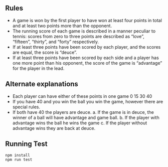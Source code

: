 ## Rules

+ A game is won by the first player to have won at least four points in total and at least two points more than the opponent.
+ The running score of each game is described in a manner peculiar to tennis: scores from zero to three points are described as “love”, “fifteen”, “thirty”, and “forty” respectively.
+ If at least three points have been scored by each player, and the scores are equal, the score is “deuce”.
+ If at least three points have been scored by each side and a player has one more point than his opponent, the score of the game is “advantage” for the player in the lead.

## Alternate explanations

+ Each player can have either of these points in one game 0 15 30 40
+ If you have 40 and you win the ball you win the game, however there are special rules.
+ If both have 40 the players are deuce. a. If the game is in deuce, the winner of a ball will have advantage and game ball. b. If the player with advantage wins the ball he wins the game c. If the player without advantage wins they are back at deuce.

## Running Test
```shell script
npm install
npm run test
```